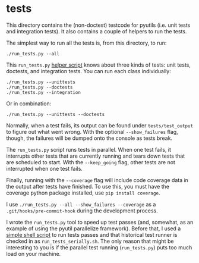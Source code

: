 # tests

This directory contains the (non-doctest) testcode for pyutils (i.e. unit tests
and integration tests).  It also contains a couple of helpers to run the tests.

The simplest way to run all the tests is, from this directory, to run:

    ./run_tests.py --all

This `run_tests.py` [helper script](https://github.com/scottgasch/pyutils/main/tests/run_tests.py)
knows about three kinds of tests: unit tests, doctests, and integration tests.
You can run each class individually:

    ./run_tests.py --unittests
    ./run_tests.py --doctests
    ./run_tests.py --integration

Or in combination:

    ./run_tests.py --unittests --doctests

Normally, when a test fails, its output can be found under `tests/test_output`
to figure out what went wrong.  With the optional `--show_failures` flag, though,
the failures will be dumped onto the console as tests break.

The `run_tests.py` script runs tests in parallel.  When one test fails, it
interrupts other tests that are currently running and tears down tests that
are scheduled to start.  With the `--keep_going` flag, other tests are not
interrupted when one test fails.

Finally, running with the `--coverage` flag will include code coverage data
in the output after tests have finished.  To use this, you must have the
coverage python package installed, use `pip install coverage`.

I use `./run_tests.py --all --show_failures --coverage` as a
`.git/hooks/pre-commit-hook` during the development process.

I wrote the `run_tests.py` tool to speed up test passes (and, somewhat, as an
example of using the pyutil parallelize framework).  Before that, I used a
[simple shell script](https://github.com/scottgasch/pyutils/main/tests/run_tests_serially.sh)
to run tests passes and that historical test runner is checked in 
as `run_tests_serially.sh`.  The only reason that might be interesting
to you is if the parallel test running (`run_tests.py`) puts too much load
on your machine.

